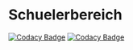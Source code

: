 # Schuelerbereich


[![Codacy Badge](https://api.codacy.com/project/badge/Grade/02f5dbac4d9a4dd9b891b176711bf753)](https://app.codacy.com/gh/Meisterschulen-am-Ostbahnhof-Munchen/Schuelerbereich?utm_source=github.com&utm_medium=referral&utm_content=Meisterschulen-am-Ostbahnhof-Munchen/Schuelerbereich&utm_campaign=Badge_Grade_Settings)
[![Codacy Badge](https://app.codacy.com/project/badge/Grade/6d5037f02c7943c0b88fe7dc75eda199)](https://www.codacy.com/gh/Meisterschulen-am-Ostbahnhof-Munchen/Schuelerbereich/dashboard?utm_source=github.com&amp;utm_medium=referral&amp;utm_content=Meisterschulen-am-Ostbahnhof-Munchen/Schuelerbereich&amp;utm_campaign=Badge_Grade)

